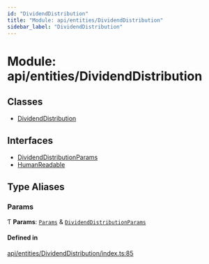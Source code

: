 ```yaml
---
id: "DividendDistribution"
title: "Module: api/entities/DividendDistribution"
sidebar_label: "DividendDistribution"
---
```


# Module: api/entities/DividendDistribution

## Classes

- [DividendDistribution](../../../../classes/API/Entities/DividendDistribution/DividendDistribution.md)

## Interfaces

- [DividendDistributionParams](../../../../interfaces/API/Entities/DividendDistribution/DividendDistributionParams/DividendDistributionParams.md)
- [HumanReadable](../../../../interfaces/API/Entities/DividendDistribution/HumanReadable/HumanReadable.md)

## Type Aliases

### Params

Ƭ **Params**: [`Params`](../../../../interfaces/API/Entities/CorporateAction/Params/Params.md) & [`DividendDistributionParams`](../../../../interfaces/API/Entities/DividendDistribution/DividendDistributionParams/DividendDistributionParams.md)

#### Defined in

[api/entities/DividendDistribution/index.ts:85](https://github.com/PolymeshAssociation/polymesh-sdk/blob/15be87e8/src/api/entities/DividendDistribution/index.ts#L85)
